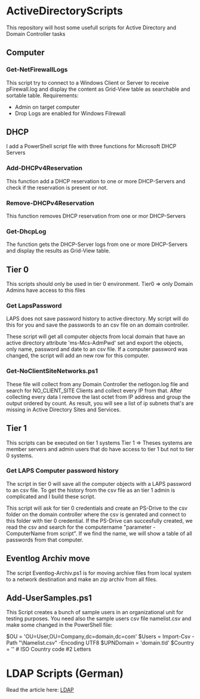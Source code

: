 # ActiveDirectoryScripts
This repository will host some usefull scripts for Active Directory and Domain Controller tasks

## Computer
### Get-NetFirewallLogs
This script try to connect to a Windows Client or Server to receive pFirewall.log and display the content as Grid-View table as searchable and sortable table.
Requirements:
- Admin on target computer
- Drop Logs are enabled for Windows Filrewall

## DHCP
I add a PowerShell script file with three functions for Microsoft DHCP Servers

### Add-DHCPv4Reservation
This function add a DHCP reservation to one or more DHCP-Servers and check if the reservation is present or not.

### Remove-DHCPv4Reservation
This function removes DHCP reservation from one or mor DHCP-Servers

### Get-DhcpLog
The function gets the DHCP-Server logs from one or more DHCP-Servers and display the results as Grid-View table.

## Tier 0
This scripts should only be used in tier 0 environment.
Tier0 => only Domain Admins have access to this files

### Get LapsPassword
LAPS does not save password history to active directory. My script will do this for you and save the passwords to an csv file on an domain controller.

These script will get all computer objects from local domain that have an active directory attribute 'ms-Mcs-AdmPwd' set and export the objects, only name, password and date to an csv file. If a computer password was changed, the script will add an new row for this computer.

### Get-NoClientSiteNetworks.ps1
These file will collect from any Domain Controller the netlogon.log file and search for NO_CLIENT_SITE Clients and collect every IP from that. After collecting every data I remove the last octet from IP address and group the output ordered by count. As result, you will see a list of ip subnets that's are missing in Active Directory Sites and Services.

## Tier 1
This scripts can be executed on tier 1 systems
Tier 1 => Theses systems are member servers and admin users that do have access to tier 1 but not to tier 0 systems.

### Get LAPS Computer password history
The script in tier 0 will save all the computer objects with a LAPS password to an csv file. To get the history from the csv file as an tier 1 admin is complicated and I build these script.

This script will ask for tier 0 credentials and create an PS-Drive to the csv folder on the domain controller where the csv is genrated and connect to this folder with tier 0 credential. If the PS-Drive can succesfully created, we read the csv and search for the computername "parameter -ComputerName from script". If we find the name, we will show a table of all passwords from that computer.

## Eventlog Archiv move
The script Eventlog-Archiv.ps1 is for moving archive files from local system to a network destination and make an zip archiv from all files.


## Add-UserSamples.ps1
This Script creates a bunch of sample users in an organizational unit for testing purposes.
You need also the sample users csv file namelist.csv and make some changed in the PowerShell file:

$OU = 'OU=User,OU=Company,dc=domain,dc=com'
$Users = Import-Csv -Path "<Path2File>\Namelist.csv" -Encoding UTF8
$UPNDomain = 'domain.tld'
$Country = '<CountryCode>' # ISO Country code #2 Letters


# LDAP Scripts (German)
Read the article here: [LDAP](/LDAP/Readme.md "LDAP")